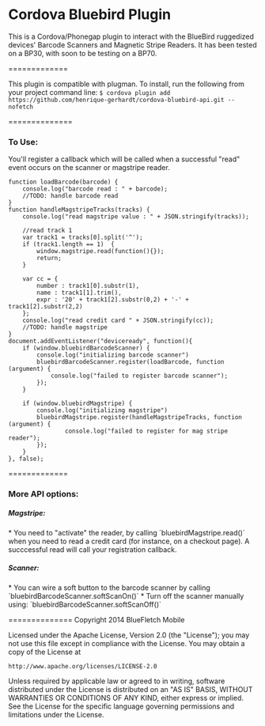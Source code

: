 Cordova Bluebird Plugin
============

This is a Cordova/Phonegap plugin to interact with the BlueBird ruggedized devices' Barcode Scanners and Magnetic Stripe Readers.  It has been tested on a  BP30, with soon to be testing on a BP70.

=============

This plugin is compatible with plugman.  To install, run the following from your project command line: 
```$ cordova plugin add https://github.com/henrique-gerhardt/cordova-bluebird-api.git --nofetch```


==============

<h3>To Use:</h3>
You'll register a callback which will be called when a successful "read" event occurs on the scanner or magstripe reader.  

```
function loadBarcode(barcode) {
	console.log("barcode read : " + barcode);
	//TODO: handle barcode read
}
function handleMagstripeTracks(tracks) {
	console.log("read magstripe value : " + JSON.stringify(tracks));
   
	//read track 1
	var track1 = tracks[0].split('^');
	if (track1.length == 1)  {
		window.magstripe.read(function(){});
		return;
	}
	
	var cc = {
		number : track1[0].substr(1),
		name : track1[1].trim(),
		expr : '20' + track1[2].substr(0,2) + '-' + track1[2].substr(2,2)
	};
	console.log("read credit card " + JSON.stringify(cc));
	//TODO: handle magstripe
}
document.addEventListener("deviceready", function(){ 
	if (window.bluebirdBarcodeScanner) {
		console.log("initializing barcode scanner")
		bluebirdBarcodeScanner.register(loadBarcode, function (argument) {
			console.log("failed to register barcode scanner");
		});
	}
	 
	if (window.bluebirdMagstripe) {
		console.log("initializing magstripe")
		bluebirdMagstripe.register(handleMagstripeTracks, function (argument) {
				console.log("failed to register for mag stripe reader");
		});	
	}
}, false);
```

=============
<h3>More API options:</h3>

<h5>Magstripe:</h5>
* You need to "activate" the reader, by calling `bluebirdMagstripe.read()` when you need to read a credit card (for instance, on a checkout page).  A succcessful read will call your registration callback.

<h5>Scanner:</h5>
* You can wire a soft button to the barcode scanner by calling `bluebirdBarcodeScanner.softScanOn()`
* Turn off the scanner manually using: `bluebirdBarcodeScanner.softScanOff()`

==============
Copyright 2014 BlueFletch Mobile

Licensed under the Apache License, Version 2.0 (the "License");
you may not use this file except in compliance with the License.
You may obtain a copy of the License at

    http://www.apache.org/licenses/LICENSE-2.0

Unless required by applicable law or agreed to in writing, software
distributed under the License is distributed on an "AS IS" BASIS,
WITHOUT WARRANTIES OR CONDITIONS OF ANY KIND, either express or implied.
See the License for the specific language governing permissions and
limitations under the License.


